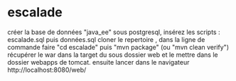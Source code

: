 # escalade

créer la base de données "java_ee" sous postgresql, insérez les scripts : escalade.sql puis données.sql
cloner le repertoire , dans la ligne de commande faire "cd escalade" puis "mvn package" (ou "mvn clean verify")
récupérer le war dans la target du sous dossier web et le mettre dans le dossier webapps de tomcat.
ensuite lancer dans le navigateur http://localhost:8080/web/
